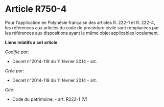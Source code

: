 # Article R750-4

Pour l'application en Polynésie française des articles R. 222-1 et R. 222-4, les références aux articles du code de procédure
civile sont remplacées par les références aux dispositions ayant le même objet applicables localement.

**Liens relatifs à cet article**

_Codifié par_:

  - Décret n°2014-119 du 11 février 2014 - art.

_Créé par_:

  - Décret n°2014-119 du 11 février 2014 - art.

_Cite_:

  - Code du patrimoine. - art. R222-1 (V)

